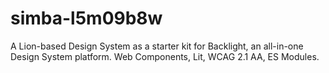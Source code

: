 # simba-l5m09b8w
A Lion-based Design System as a starter kit for Backlight, an all-in-one Design System platform. Web Components, Lit, WCAG 2.1 AA, ES Modules.
